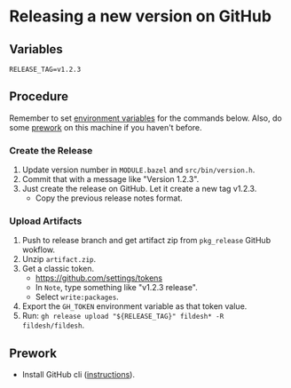 # Releasing a new version on GitHub

## Variables
```shell
RELEASE_TAG=v1.2.3
```

## Procedure
Remember to set [environment variables](#variables) for the commands below.
Also, do some [prework](#prework) on this machine if you haven't before.

### Create the Release

1. Update version number in `MODULE.bazel` and `src/bin/version.h`.
1. Commit that with a message like "Version 1.2.3".
1. Just create the release on GitHub. Let it create a new tag v1.2.3.
   * Copy the previous release notes format.

### Upload Artifacts

1. Push to release branch and get artifact zip from `pkg_release` GitHub wokflow.
1. Unzip `artifact.zip`.
1. Get a classic token.
   * https://github.com/settings/tokens
   * In `Note`, type something like "v1.2.3 release".
   * Select `write:packages`.
1. Export the `GH_TOKEN` environment variable as that token value.
1. Run: `gh release upload "${RELEASE_TAG}" fildesh* -R fildesh/fildesh`.

## Prework

* Install GitHub cli ([instructions](https://github.com/cli/cli/blob/trunk/docs/install_linux.md)).
